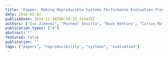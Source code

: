 ```yaml
---
title: "Popper: Making Reproducible Systems Performance Evaluation Practical"
date: 2016-05-01
publishDate: 2019-12-30T00:58:33.343435Z
authors: ["Ivo Jimenez", "Michael Sevilla", "Noah Watkins", "Carlos Maltzahn"]
publication_types: ["4"]
abstract: ""
featured: false
publication: ""
tags: ["papers", "reproducibility", "systems", "evaluation"]
---
```


